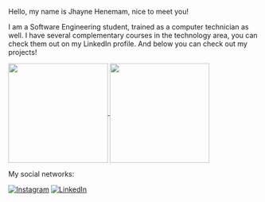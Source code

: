 Hello, my name is Jhayne Henemam, nice to meet you!

I am a Software Engineering student, trained as a computer technician as well. I have several complementary courses in the technology area, you can check them out on my LinkedIn profile. And below you can check out my projects!

<a href="https://github.com/JhayneK&show/github-readme-stats">
  <img height=200 align="center" src="https://github-readme-stats.vercel.app/api?username=JhayneK&hide=issues&theme=radical" />
</a>
<a href="https://github.com/JhayneK&show/convoychat">
  <img height=200 align="center" src="https://github-readme-stats.vercel.app/api/top-langs?username=JhayneK&layout=compact&langs_count=8&card_width=320&show_icons=true&theme=radical" />
</a>
<p>

  
</p>







My social networks:

[![Instagram](https://img.shields.io/badge/Instagram-E4405F?style=for-the-badge&logo=instagram&logoColor=white)](https://instagram.com/studiogbytes?igshid=OGQ5ZDc2ODk2ZA==)
[![LinkedIn](https://img.shields.io/badge/LinkedIn-0077B5?style=for-the-badge&logo=linkedin&logoColor=white)](https://www.linkedin.com/in/jkhenemam/)



